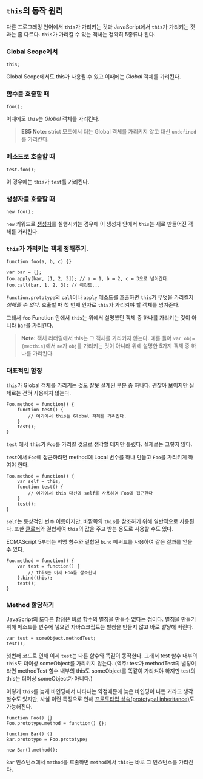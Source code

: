 ## `this`의 동작 원리

다른 프로그래밍 언어에서 `this`가 가리키는 것과 JavaScript에서 `this`가 가리키는 것과는 좀 다르다. `this`가 가리킬 수 있는 객체는 정확히 5종류나 된다.

### Global Scope에서

    this;

Global Scope에서도 this가 사용될 수 있고 이때에는 *Global* 객체를 가리킨다.

### 함수를 호출할 때

    foo();

이때에도 `this`는 *Global* 객체를 가리킨다.

> **ES5 Note:** strict 모드에서 더는 Global 객체를 가리키지 않고 대신 `undefined`를 가리킨다.

### 메소드로 호출할 때

    test.foo(); 

이 경우에는 `this`가 `test`를 가리킨다.

### 생성자를 호출할 때

    new foo(); 

`new` 키워드로 [생성자](#function.constructors)를 실행시키는 경우에 이 생성자 안에서 `this`는 새로 만들어진 객체를 가리킨다.

### `this`가 가리키는 객체 정해주기.

    function foo(a, b, c) {}

    var bar = {};
    foo.apply(bar, [1, 2, 3]); // a = 1, b = 2, c = 3으로 넘어간다.
    foo.call(bar, 1, 2, 3); // 이것도... 

`Function.prototype`의 `call`이나 `apply` 메소드를 호출하면 `this`가 무엇을 가리킬지 *정해줄 수 있다*. 호출할 때 첫 번째 인자로 `this`가 가리켜야 할 객체를 넘겨준다.

그래서 `foo` Function 안에서 `this`는 위에서 설명했던 객체 중 하나를 가리키는 것이 아니라 `bar`를 가리킨다.

> **Note:** 객체 리터럴에서 this는 그 객체를 가리키지 않는다. 예를 들어 `var obj= {me:this}`에서 `me`가 `obj`를 가리키는 것이 아니라 위에 설명한 5가지 객체 중 하나를 가리킨다.

### 대표적인 함정

`this`가 Global 객체를 가리키는 것도 잘못 설계된 부분 중 하나다. 괜찮아 보이지만 실제로는 전혀 사용하지 않는다.

    Foo.method = function() {
        function test() {
            // 여기에서 this는 Global 객체를 가리킨다.
        }
        test();
    }

`test` 에서 `this`가 `Foo`를 가리킬 것으로 생각할 테지만 틀렸다. 실제로는 그렇지 않다.

`test`에서 `Foo`에 접근하려면 method에 Local 변수를 하나 만들고 `Foo`를 가리키게 하여야 한다.

    Foo.method = function() {
        var self = this;
        function test() {
            // 여기에서 this 대신에 self를 사용하여 Foo에 접근한다
        }
        test();
    }

`self`는 통상적인 변수 이름이지만, 바깥쪽의 `this`를 참조하기 위해 일반적으로 사용된다. 
또한 [클로저](#function.closures)와 결합하여 `this`의 값을 주고 받는 용도로 사용할 수도 있다.

ECMAScript 5부터는 익명 함수와 결합된 `bind` 메써드를 사용하여 같은 결과를 얻을 수 있다. 

    Foo.method = function() {
        var test = function() {
            // this는 이제 Foo를 참조한다
        }.bind(this);
        test();
    }

### Method 할당하기

JavaScript의 또다른 함정은 바로 함수의 별칭을 만들수 없다는 점이다. 별칭을 만들기 위해 메소드를 변수에 넣으면 자바스크립트는 별칭을 만들지 않고 바로 *할당*해 버린다.  

    var test = someObject.methodTest;
    test();

첫번째 코드로 인해 이제 `test`는 다른 함수와 똑같이 동작한다. 그래서 test 함수 내부의 `this`도 더이상 someObject를 가리키지 않는다. (역주: test가 methodTest의 별칭이라면 methodTest 함수 내부의 this도 someObject를 똑같이 가리켜야 하지만 test의 this는 더이상 someObject가 아니다.)

이렇게 `this`를 늦게 바인딩해서 나타나는 약점때문에 늦은 바인딩이 나쁜 거라고 생각할수도 있지만, 사실 이런 특징으로 인해 [프로토타입 상속(prototypal inheritance)](#object.prototype)도 가능해진다.

    function Foo() {}
    Foo.prototype.method = function() {};

    function Bar() {}
    Bar.prototype = Foo.prototype;

    new Bar().method();

`Bar` 인스턴스에서 `method`를 호출하면 `method`에서 `this`는 바로 그 인스턴스를 가리킨다.
